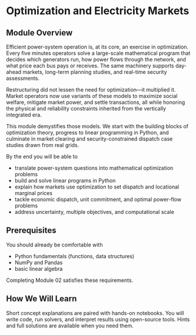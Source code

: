 # Optimization and Electricity Markets

## Module Overview

Efficient power-system operation is, at its core, an exercise in optimization. Every five minutes operators solve a large-scale mathematical program that decides which generators run, how power flows through the network, and what price each bus pays or receives. The same machinery supports day-ahead markets, long-term planning studies, and real-time security assessments.

Restructuring did not lessen the need for optimization—it multiplied it. Market operators now use variants of these models to maximize social welfare, mitigate market power, and settle transactions, all while honoring the physical and reliability constraints inherited from the vertically integrated era.

This module demystifies those models. We start with the building blocks of optimization theory, progress to linear programming in Python, and culminate in market clearing and security-constrained dispatch case studies drawn from real grids.

By the end you will be able to
- translate power-system questions into mathematical optimization problems
- build and solve linear programs in Python
- explain how markets use optimization to set dispatch and locational marginal prices
- tackle economic dispatch, unit commitment, and optimal power-flow problems
- address uncertainty, multiple objectives, and computational scale

## Prerequisites

You should already be comfortable with
- Python fundamentals (functions, data structures)
- NumPy and Pandas
- basic linear algebra

Completing Module 02 satisfies these requirements.

## How We Will Learn

Short concept explanations are paired with hands-on notebooks. You will write code, run solvers, and interpret results using open-source tools. Hints and full solutions are available when you need them.
